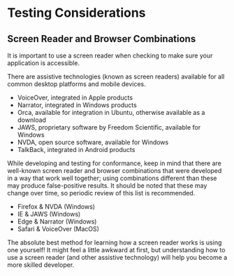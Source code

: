 # Testing Considerations

## Screen Reader and Browser Combinations

It is important to use a screen reader when checking to make sure your application is accessible. 

There are assistive technologies (known as screen readers) available for all common desktop platforms and mobile devices. 

- VoiceOver, integrated in Apple products
- Narrator, integrated in Windows products
- Orca, available for integration in Ubuntu, otherwise available as a download
- JAWS, proprietary software by Freedom Scientific, available for Windows
- NVDA, open source software, available for Windows
- TalkBack, integrated in Android products

While developing and testing for conformance, keep in mind that there are well-known screen reader and browser combinations that were developed in a way that work well together; using combinations different than these may produce false-positive results. It should be noted that these may change over time, so periodic review of this list is recommended. 

- Firefox & NVDA (Windows)
- IE & JAWS (Windows)
- Edge & Narrator (Windows)
- Safari & VoiceOver (MacOS)

The absolute best method for learning how a screen reader works is using one yourself! It might feel a little awkward at first, but understanding how to use a screen reader (and other assistive technology) will help you become a more skilled developer. 